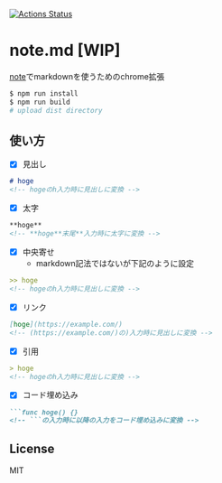 [![Actions Status](https://github.com/nasjp/note.md/workflows/Node.js%20CI/badge.svg)](https://github.com/nasjp/note.md/actions)

# note.md [WIP]

[note](https://note.com/)でmarkdownを使うためのchrome拡張

```sh
$ npm run install
$ npm run build
# upload dist directory
```

## 使い方

- [x] 見出し

```md
# hoge
<!-- hogeのh入力時に見出しに変換 -->
```

- [x] 太字

```md
**hoge**
<!-- **hoge**末尾**入力時に太字に変換 -->
```

- [x] 中央寄せ
  - markdown記法ではないが下記のように設定

```md
>> hoge
<!-- hogeのh入力時に見出しに変換 -->
```

- [x] リンク

```md
[hoge](https://example.com/)
<!-- (https://example.com/)の)入力時に見出しに変換 -->
```
- [x] 引用

```md
> hoge
<!-- hogeのh入力時に見出しに変換 -->
```

- [x] コード埋め込み

```md
```func hoge() {}
<!-- ```の入力時に以降の入力をコード埋め込みに変換 -->
```

## License

MIT
